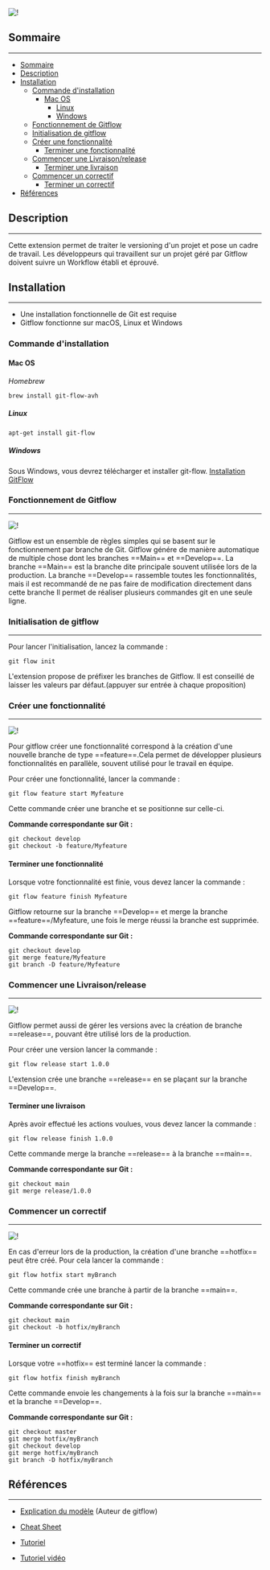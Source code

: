 ![!](https://res.cloudinary.com/jerrick/image/upload/f_jpg,fl_progressive,q_auto,w_1024/60cba00bd11dde001d9e55c0.png)

## Sommaire

---

<!-- TOC -->

- [Sommaire](#sommaire)
- [Description](#description)
- [Installation](#installation)
  - [Commande d'installation](#commande-dinstallation)
    - [Mac OS](#mac-os)
      - [Linux](#linux)
      - [Windows](#windows)
  - [Fonctionnement de Gitflow](#fonctionnement-de-gitflow)
  - [Initialisation de gitflow](#initialisation-de-gitflow)
  - [Créer une fonctionnalité](#créer-une-fonctionnalité)
    - [Terminer une fonctionnalité](#terminer-une-fonctionnalité)
  - [Commencer une Livraison/release](#commencer-une-livraisonrelease)
    - [Terminer une livraison](#terminer-une-livraison)
  - [Commencer un correctif](#commencer-un-correctif)
    - [Terminer un correctif](#terminer-un-correctif)
- [Références](#références)
<!-- TOC -->

## Description

---

Cette extension permet de traiter le versioning d'un projet et pose un cadre de travail.
Les développeurs qui travaillent sur un projet géré par Gitflow doivent suivre un Workflow établi et éprouvé.

## Installation

---

- Une installation fonctionnelle de Git est requise
- Gitflow fonctionne sur macOS, Linux et Windows

### Commande d'installation

#### Mac OS

_Homebrew_

```
brew install git-flow-avh
```

##### Linux

```
apt-get install git-flow
```

##### Windows

Sous Windows, vous devrez télécharger et installer git-flow.
[Installation GitFlow](https://git-scm.com/download/win)

### Fonctionnement de Gitflow

---

![!](https://wac-cdn.atlassian.com/dam/jcr:a13c18d6-94f3-4fc4-84fb-2b8f1b2fd339/01%20How%20it%20works.svg?cdnVersion=584)

Gitflow est un ensemble de règles simples qui se basent sur le fonctionnement par branche de Git.
Gitflow génére de manière automatique de multiple chose dont les branches ==Main== et ==Develop==.
La branche ==Main== est la branche dite principale souvent utilisée lors de la production.
La branche ==Develop== rassemble toutes les fonctionnalités, mais il est recommandé de ne pas faire de modification directement dans cette branche
Il permet de réaliser plusieurs commandes git en une seule ligne.

### Initialisation de gitflow

---

Pour lancer l'initialisation, lancez la commande :

```
git flow init
```

L'extension propose de préfixer les branches de Gitflow. Il est conseillé de laisser les valeurs par défaut.(appuyer sur entrée à chaque proposition)

### Créer une fonctionnalité

---

![!](https://wac-cdn.atlassian.com/dam/jcr:34c86360-8dea-4be4-92f7-6597d4d5bfae/02%20Feature%20branches.svg?cdnVersion=584)

Pour gitflow créer une fonctionnalité correspond à la création d'une nouvelle branche de type ==feature==.Cela permet de développer plusieurs fonctionnalités en parallèle, souvent utilisé pour le travail en équipe.

Pour créer une fonctionnalité, lancer la commande :

```
git flow feature start Myfeature
```

Cette commande créer une branche et se positionne sur celle-ci.

**Commande correspondante sur Git :**

```
git checkout develop
git checkout -b feature/Myfeature
```

#### Terminer une fonctionnalité

Lorsque votre fonctionnalité est finie, vous devez lancer la commande :

```
git flow feature finish Myfeature
```

Gitflow retourne sur la branche ==Develop== et merge la branche ==feature==/Myfeature, une fois le merge réussi la branche est supprimée.

**Commande correspondante sur Git :**

```
git checkout develop
git merge feature/Myfeature
git branch -D feature/Myfeature
```

### Commencer une Livraison/release

---

![!](https://wac-cdn.atlassian.com/dam/jcr:8f00f1a4-ef2d-498a-a2c6-8020bb97902f/03%20Release%20branches.svg?cdnVersion=584)

Gitflow permet aussi de gérer les versions avec la création de branche ==release==, pouvant être utilisé lors de la production.

Pour créer une version lancer la commande :

```
git flow release start 1.0.0
```

L'extension crée une branche ==release== en se plaçant sur la branche ==Develop==.

#### Terminer une livraison

Après avoir effectué les actions voulues, vous devez lancer la commande :

```
git flow release finish 1.0.0
```

Cette commande merge la branche ==release== à la branche ==main==.

**Commande correspondante sur Git :**

```
git checkout main
git merge release/1.0.0
```

### Commencer un correctif

---

![!](https://wac-cdn.atlassian.com/dam/jcr:cc0b526e-adb7-4d45-874e-9bcea9898b4a/04%20Hotfix%20branches.svg?cdnVersion=584)

En cas d'erreur lors de la production, la création d'une branche ==hotfix== peut être créé.
Pour cela lancer la commande :

```
git flow hotfix start myBranch
```

Cette commande crée une branche à partir de la branche ==main==.

**Commande correspondante sur Git :**

```
git checkout main
git checkout -b hotfix/myBranch
```

#### Terminer un correctif

Lorsque votre ==hotfix== est terminé lancer la commande :

```
git flow hotfix finish myBranch
```

Cette commande envoie les changements à la fois sur la branche ==main== et la branche ==Develop==.

**Commande correspondante sur Git :**

```
git checkout master
git merge hotfix/myBranch
git checkout develop
git merge hotfix/myBranch
git branch -D hotfix/myBranch
```

## Références

---

- [Explication du modèle](https://nvie.com/posts/a-successful-git-branching-model/) (Auteur de gitflow)

- [Cheat Sheet](http://danielkummer.github.io/git-flow-cheatsheet/index.fr_FR.html)

- [Tutoriel](https://jeffkreeftmeijer.com/git-flow/)

- [Tutoriel vidéo](https://www.youtube.com/watch?v=ZQAQ4HcskAY)
